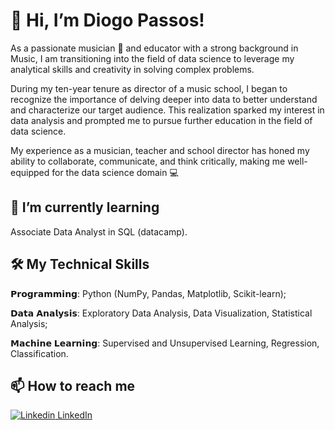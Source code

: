 # 👋 Hi, I’m Diogo Passos!
As a passionate musician 🎵 and educator with a strong background in Music, I am transitioning into the field of data science to leverage my analytical skills and creativity in solving complex problems. 

During my ten-year tenure as director of a music school, I began to recognize the importance of delving deeper into data to better understand and characterize our target audience. This realization sparked my interest in data analysis and prompted me to pursue further education in the field of data science.

My experience as a musician, teacher and school director has honed my ability to collaborate, communicate, and think critically, making me well-equipped for the data science domain 💻
## 🌱 I’m currently learning
Associate Data Analyst in SQL (datacamp).
## 🛠️ My Technical Skills
𝗣𝗿𝗼𝗴𝗿𝗮𝗺𝗺𝗶𝗻𝗴: Python (NumPy, Pandas, Matplotlib, Scikit-learn);

𝗗𝗮𝘁𝗮 𝗔𝗻𝗮𝗹𝘆𝘀𝗶𝘀: Exploratory Data Analysis, Data Visualization, Statistical Analysis;

𝗠𝗮𝗰𝗵𝗶𝗻𝗲 𝗟𝗲𝗮𝗿𝗻𝗶𝗻𝗴: Supervised and Unsupervised Learning, Regression, Classification.
## 📫 How to reach me
[![Linkedin](https://i.stack.imgur.com/gVE0j.png) LinkedIn](https://www.linkedin.com/in/dpassos91/)



<!---
dpassos91/dpassos91 is a ✨ special ✨ repository because its `README.md` (this file) appears on your GitHub profile.
You can click the Preview link to take a look at your changes.
--->

